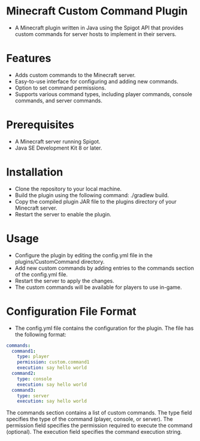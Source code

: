 # Minecraft Custom Command Plugin
* A Minecraft plugin written in Java using the Spigot API that provides custom commands for server hosts to implement in their servers.

# Features
* Adds custom commands to the Minecraft server.
* Easy-to-use interface for configuring and adding new commands.
* Option to set command permissions.
* Supports various command types, including player commands, console commands, and server commands.
# Prerequisites
* A Minecraft server running Spigot.
* Java SE Development Kit 8 or later.
# Installation
* Clone the repository to your local machine.
* Build the plugin using the following command: ./gradlew build.
* Copy the compiled plugin JAR file to the plugins directory of your Minecraft server.
* Restart the server to enable the plugin.
# Usage
* Configure the plugin by editing the config.yml file in the plugins/CustomCommand directory.
* Add new custom commands by adding entries to the commands section of the config.yml file.
* Restart the server to apply the changes.
* The custom commands will be available for players to use in-game.
# Configuration File Format
* The config.yml file contains the configuration for the plugin. The file has the following format:

```yml
commands:
  command1:
    type: player
    permission: custom.command1
    execution: say hello world
  command2:
    type: console
    execution: say hello world
  command3:
    type: server
    execution: say hello world
```
The commands section contains a list of custom commands.
The type field specifies the type of the command (player, console, or server).
The permission field specifies the permission required to execute the command (optional).
The execution field specifies the command execution string.
